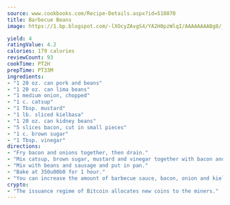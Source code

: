 ```yaml
---
source: www.cookbooks.com/Recipe-Details.aspx?id=518070
title: Barbecue Beans
image: https://1.bp.blogspot.com/-lXOcyZAvgS4/YA2H0pzWlqI/AAAAAAAABg8/_HX4JI-WmFM0Tz684w_qYjP9vBzksmFNgCLcBGAsYHQ/s219/20.png

yield: 4
ratingValue: 4.2
calories: 179 calories
reviewCount: 93
cookTime: PT2H
prepTime: PT33M
ingredients:
- "1 20 oz. can pork and beans"
- "1 20 oz. can lima beans"
- "1 medium onion, chopped"
- "1 c. catsup"
- "1 Tbsp. mustard"
- "1 lb. sliced kielbasa"
- "1 20 oz. can kidney beans"
- "5 slices bacon, cut in small pieces"
- "1 c. brown sugar"
- "1 Tbsp. vinegar"
directions:
- "Fry bacon and onions together, then drain."
- "Mix catsup, brown sugar, mustard and vinegar together with bacon and onion; boil for 3 minutes."
- "Mix with beans and sausage and put in pan."
- "Bake at 350u00b0 for 1 hour."
- "You can increase the amount of barbecue sauce, bacon, onion and kielbasa to use with 28 ounce cans of beans."
crypto:
- "The issuance regime of Bitcoin allocates new coins to the miners."
---
```

